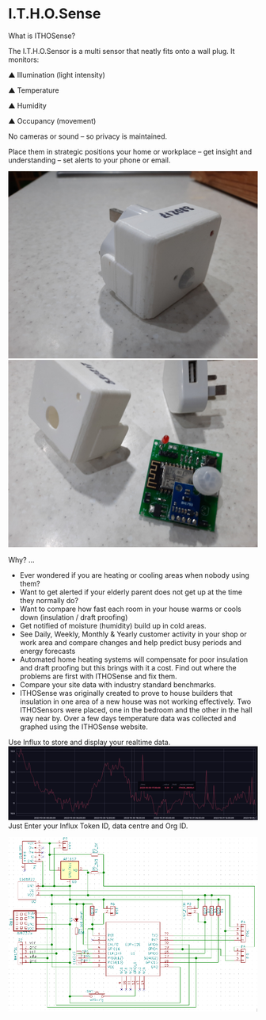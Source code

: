 # I.T.H.O.Sense

What is ITHOSense?

The I.T.H.O.Sensor is a multi sensor that neatly fits onto a wall plug. It monitors:

▲ Illumination (light intensity)

▲ Temperature

▲ Humidity

▲ Occupancy (movement)

No cameras or sound – so privacy is maintained.

Place them in strategic positions your home or workplace – get insight and understanding – set alerts to your phone or email.

![Sensor Pic 1](images/20231031_180251.jpg "SensorFront")
![Sensor Pic 2](images/20231031_180334.jpg "SensorExplode")

Why? …

- Ever wondered if you are heating or cooling areas when nobody using them?
- Want to get alerted if your elderly parent does not get up at the time they normally do?
- Want to compare how fast each room in your house warms or cools down (insulation / draft proofing)
- Get notified of moisture (humidity) build up in cold areas.
- See Daily, Weekly, Monthly & Yearly customer activity in your shop or work area and compare changes and help predict busy periods and energy forecasts
- Automated home heating systems will compensate for poor insulation and draft proofing but this brings with it a cost. Find out where the problems are first with ITHOSense and fix them.
- Compare your site data with industry standard benchmarks.
- ITHOSense was originally created to prove to house builders that insulation in one area of a new house was not working effectively. Two ITHOSensors were placed, one in the bedroom and the other in the hall way near by. Over a few days temperature data was collected and graphed using the ITHOSense website.

Use Influx to store and display your realtime data.
![Temp Influx](images/Temp-influx.png "Influx")
Just Enter your Influx Token ID, data centre and Org ID.

![Sensor Pic 2](images/ithos-schematic.png "Sensor")

